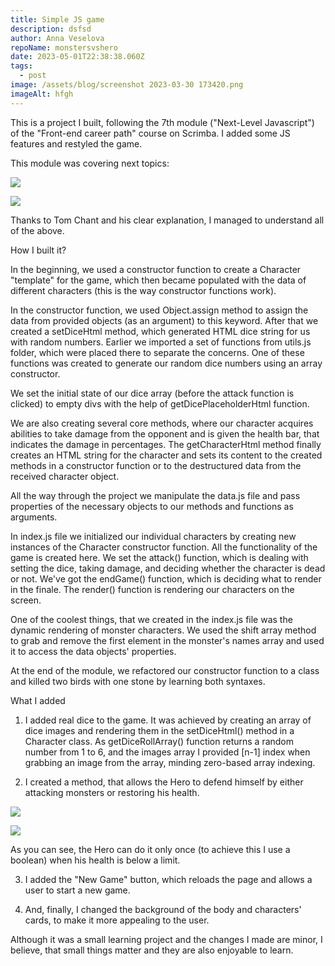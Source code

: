 ```yaml
---
title: Simple JS game
description: dsfsd
author: Anna Veselova
repoName: monstersvshero
date: 2023-05-01T22:38:38.060Z
tags:
  - post
image: /assets/blog/screenshot 2023-03-30 173420.png
imageAlt: hfgh
---
```

This is a project I built, following the 7th module ("Next-Level Javascript") of the "Front-end career path" course on Scrimba. I added some JS features and restyled the game. 



This module was covering next topics:

![](/assets/blog/module_6-specs.png)

![](/assets/blog/mod_7-specs.png)

Thanks to Tom Chant and his clear explanation, I managed to understand all of the above.



How I built it?



In the beginning, we used a constructor function to create a Character "template" for the game, which then became populated with the data of different characters (this is the way constructor functions work). 



In the constructor function, we used Object.assign method to assign the data from provided objects (as an argument) to this keyword. After that we created a setDiceHtml method, which generated HTML dice string for us with random numbers. Earlier we imported a set of functions from utils.js folder, which were placed there to separate the concerns. One of these functions was created to generate our random dice numbers using an array constructor.



We set the initial state of our dice array (before the attack function is clicked) to empty divs with the help of getDicePlaceholderHtml function. 



We are also creating several core methods, where our character acquires abilities to take damage from the opponent and is given the health bar, that indicates the damage in percentages. The getCharacterHtml method finally creates an HTML string for the character and sets its content to the created methods in a constructor function or to the destructured data from the received character object.

 

All the way through the project we manipulate the data.js file and pass properties of the necessary objects to our methods and functions as arguments.



In index.js file we initialized our individual characters by creating new instances of the Character constructor function. All the functionality of the game is created here. We set the attack() function, which is dealing with setting the dice, taking damage, and deciding whether the character is dead or not. We've got the endGame() function, which is deciding what to render in the finale. The render() function is rendering our characters on the screen. 



One of the coolest things, that we created in the index.js file was the dynamic rendering of monster characters. We used the shift array method to grab and remove the first element in the monster's names array and used it to access the data objects' properties.



At the end of the module, we refactored our constructor function to a class and killed two birds with one stone by learning both syntaxes.



What I added



1. I added real dice to the game. It was achieved by creating an array of dice images and rendering them in the setDiceHtml() method in a Character class. As getDiceRollArray() function returns a random number from 1 to 6, and the images array I provided \[n-1] index when grabbing an image from the array, minding zero-based array indexing.



2. I created a method, that allows the Hero to defend himself by either attacking monsters or restoring his health. 

![](/assets/blog/orc-monster-method.png)

![](/assets/blog/hero-function.png)

As you can see, the Hero can do it only once (to achieve this I use a boolean) when his health is below a limit.



3. I added the "New Game" button, which reloads the page and allows a user to start a new game.



4. And, finally, I changed the background of the body and characters' cards, to make it more appealing to the user.

 

Although it was a small learning project and the changes I made are minor, I believe, that small things matter and they are also enjoyable to learn.
